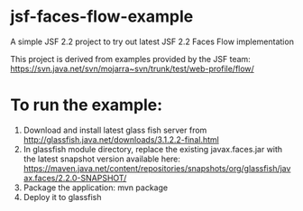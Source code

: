 jsf-faces-flow-example
======================

A simple JSF 2.2 project to try out latest JSF 2.2 Faces Flow implementation

This project is derived from examples provided by the JSF team:
https://svn.java.net/svn/mojarra~svn/trunk/test/web-profile/flow/

To run the example:
===================

1. Download and install latest glass fish server from http://glassfish.java.net/downloads/3.1.2.2-final.html
2. In glassfish module directory, replace the existing javax.faces.jar with the latest snapshot version available here: https://maven.java.net/content/repositories/snapshots/org/glassfish/javax.faces/2.2.0-SNAPSHOT/
3. Package the application: mvn package
4. Deploy it to glassfish 


